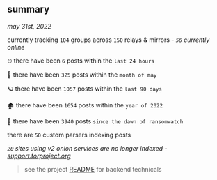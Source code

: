 
## summary
_may 31st, 2022_

currently tracking `104` groups across `150` relays & mirrors - _`56` currently online_

⏲ there have been `6` posts within the `last 24 hours`

🦈 there have been `325` posts within the `month of may`

🪐 there have been `1057` posts within the `last 90 days`

🏚 there have been `1654` posts within the `year of 2022`

🦕 there have been `3940` posts `since the dawn of ransomwatch`

there are `50` custom parsers indexing posts

_`20` sites using v2 onion services are no longer indexed - [support.torproject.org](https://support.torproject.org/onionservices/v2-deprecation/)_

> see the project [README](https://github.com/joshhighet/ransomwatch#ransomwatch--) for backend technicals
